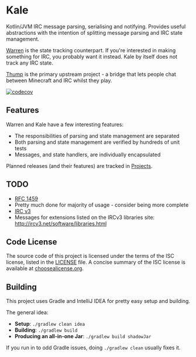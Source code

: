 # Kale
Kotlin/JVM IRC message parsing, serialising and notifying. Provides useful abstractions with the intention of splitting message parsing and IRC state management.

[Warren](https://github.com/WillowChat/Warren) is the state tracking counterpart. If you're interested in making something for IRC, you probably want it instead. Kale by itself does not track any IRC state.

[Thump](https://github.com/WillowChat/Thump) is the primary upstream project - a bridge that lets people chat between Minecraft and IRC whilst they play.

[![codecov](https://codecov.io/gh/WillowChat/Kale/branch/develop/graph/badge.svg)](https://codecov.io/gh/WillowChat/Kale)

## Features

Warren and Kale have a few interesting features:

* The responsibilities of parsing and state management are separated
* Both parsing and state management are verified by hundreds of unit tests
* Messages, and state handlers, are individually encapsulated

Planned releases (and their features) are tracked in [Projects](https://github.com/WillowChat/Kale/projects).

## TODO
* [RFC 1459](https://tools.ietf.org/html/rfc1459)
 * Pretty much done for majority of usage - consider being more complete
* [IRC v3](http://ircv3.net/irc/)
 * Messages for extensions listed on the IRCv3 libraries site: http://ircv3.net/software/libraries.html

## Code License
The source code of this project is licensed under the terms of the ISC license, listed in the [LICENSE](LICENSE.md) file. A concise summary of the ISC license is available at [choosealicense.org](http://choosealicense.com/licenses/isc/).

## Building
This project uses Gradle and IntelliJ IDEA for pretty easy setup and building.

The general idea:
* **Setup**: `./gradlew clean idea`
* **Building**: `./gradlew build`
* **Producing an all-in-one Jar**: `./gradlew build shadowJar`

If you run in to odd Gradle issues, doing `./gradlew clean` usually fixes it.

